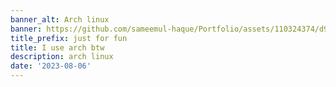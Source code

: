 ```yaml
---
banner_alt: Arch linux
banner: https://github.com/sameemul-haque/Portfolio/assets/110324374/d9374b42-4a42-4cd2-a170-1cc2eda4b591
title_prefix: just for fun
title: I use arch btw
description: arch linux
date: '2023-08-06'
---
```


